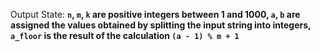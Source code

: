 Output State: **`n`, `m`, `k` are positive integers between 1 and 1000, `a`, `b` are assigned the values obtained by splitting the input string into integers, `a_floor` is the result of the calculation `(a - 1) % m + 1`**